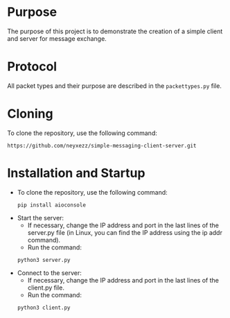 # Purpose
The purpose of this project is to demonstrate the creation of a simple client and server for message exchange.
# Protocol
All packet types and their purpose are described in the `packettypes.py` file.
# Cloning
To clone the repository, use the following command:
```
https://github.com/neyxezz/simple-messaging-client-server.git
```
# Installation and Startup
* To clone the repository, use the following command:
    ```
    pip install aioconsole
    ```
* Start the server:
   - If necessary, change the IP address and port in the last lines of the server.py file (in Linux, you can find the IP address using the ip addr command).
   - Run the command:
    ```
    python3 server.py
    ```
* Connect to the server:
   - If necessary, change the IP address and port in the last lines of the client.py file.
   - Run the command:
    ```
    python3 client.py
    ```
